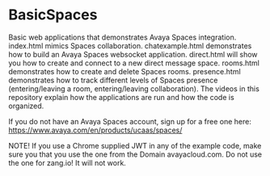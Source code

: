 # BasicSpaces
Basic web applications that demonstrates Avaya Spaces integration.  index.html mimics Spaces collaboration.  chatexample.html demonstrates how to build an Avaya Spaces websocket application.  direct.html will show you how to create and connect to a new direct message space. rooms.html demonstrates how to create and delete Spaces rooms.  presence.html demonstrates how to track different levels of Spaces presence (entering/leaving a room, entering/leaving collaboration). The videos in this repository explain how the applications are run and how the code is organized.

If you do not have an Avaya Spaces account, sign up for a free one here:  https://www.avaya.com/en/products/ucaas/spaces/

NOTE!  If you use a Chrome supplied JWT in any of the example code, make sure you that you use the one from the Domain avayacloud.com.  Do not use the one for zang.io!  It will not work.
